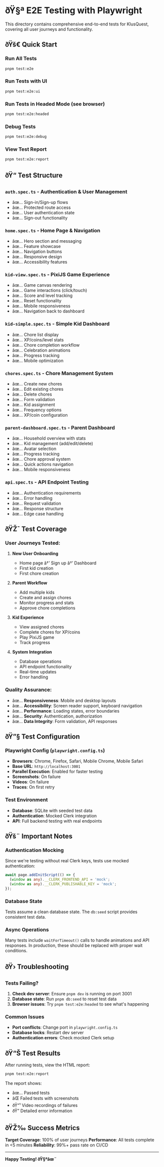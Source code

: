 ﻿# ðŸ§ª E2E Testing with Playwright

This directory contains comprehensive end-to-end tests for KlusQuest, covering all user journeys and functionality.

## ðŸš€ Quick Start

### Run All Tests
```bash
pnpm test:e2e
```

### Run Tests with UI
```bash
pnpm test:e2e:ui
```

### Run Tests in Headed Mode (see browser)
```bash
pnpm test:e2e:headed
```

### Debug Tests
```bash
pnpm test:e2e:debug
```

### View Test Report
```bash
pnpm test:e2e:report
```

## ðŸ“ Test Structure

### `auth.spec.ts` - Authentication & User Management
- âœ… Sign-in/Sign-up flows
- âœ… Protected route access
- âœ… User authentication state
- âœ… Sign-out functionality

### `home.spec.ts` - Home Page & Navigation
- âœ… Hero section and messaging
- âœ… Feature showcase
- âœ… Navigation buttons
- âœ… Responsive design
- âœ… Accessibility features

### `kid-view.spec.ts` - PixiJS Game Experience
- âœ… Game canvas rendering
- âœ… Game interactions (click/touch)
- âœ… Score and level tracking
- âœ… Reset functionality
- âœ… Mobile responsiveness
- âœ… Navigation back to dashboard

### `kid-simple.spec.ts` - Simple Kid Dashboard
- âœ… Chore list display
- âœ… XP/coins/level stats
- âœ… Chore completion workflow
- âœ… Celebration animations
- âœ… Progress tracking
- âœ… Mobile optimization

### `chores.spec.ts` - Chore Management System
- âœ… Create new chores
- âœ… Edit existing chores
- âœ… Delete chores
- âœ… Form validation
- âœ… Kid assignment
- âœ… Frequency options
- âœ… XP/coin configuration

### `parent-dashboard.spec.ts` - Parent Dashboard
- âœ… Household overview with stats
- âœ… Kid management (add/edit/delete)
- âœ… Avatar selection
- âœ… Progress tracking
- âœ… Chore approval system
- âœ… Quick actions navigation
- âœ… Mobile responsiveness

### `api.spec.ts` - API Endpoint Testing
- âœ… Authentication requirements
- âœ… Error handling
- âœ… Request validation
- âœ… Response structure
- âœ… Edge case handling

## ðŸŽ¯ Test Coverage

### **User Journeys Tested:**
1. **New User Onboarding**
   - Home page â†’ Sign up â†’ Dashboard
   - First kid creation
   - First chore creation

2. **Parent Workflow**
   - Add multiple kids
   - Create and assign chores
   - Monitor progress and stats
   - Approve chore completions

3. **Kid Experience**
   - View assigned chores
   - Complete chores for XP/coins
   - Play PixiJS game
   - Track progress

4. **System Integration**
   - Database operations
   - API endpoint functionality
   - Real-time updates
   - Error handling

### **Quality Assurance:**
- âœ… **Responsiveness**: Mobile and desktop layouts
- âœ… **Accessibility**: Screen reader support, keyboard navigation
- âœ… **Performance**: Loading states, error boundaries
- âœ… **Security**: Authentication, authorization
- âœ… **Data Integrity**: Form validation, API responses

## ðŸ”§ Test Configuration

### **Playwright Config** (`playwright.config.ts`)
- **Browsers**: Chrome, Firefox, Safari, Mobile Chrome, Mobile Safari
- **Base URL**: `http://localhost:3001`
- **Parallel Execution**: Enabled for faster testing
- **Screenshots**: On failure
- **Videos**: On failure
- **Traces**: On first retry

### **Test Environment**
- **Database**: SQLite with seeded test data
- **Authentication**: Mocked Clerk integration
- **API**: Full backend testing with real endpoints

## ðŸš¨ Important Notes

### **Authentication Mocking**
Since we're testing without real Clerk keys, tests use mocked authentication:
```typescript
await page.addInitScript(() => {
  (window as any).__CLERK_FRONTEND_API = 'mock';
  (window as any).__CLERK_PUBLISHABLE_KEY = 'mock';
});
```

### **Database State**
Tests assume a clean database state. The `db:seed` script provides consistent test data.

### **Async Operations**
Many tests include `waitForTimeout()` calls to handle animations and API responses. In production, these should be replaced with proper wait conditions.

## ðŸ› Troubleshooting

### **Tests Failing?**
1. **Check dev server**: Ensure `pnpm dev` is running on port 3001
2. **Database state**: Run `pnpm db:seed` to reset test data
3. **Browser issues**: Try `pnpm test:e2e:headed` to see what's happening

### **Common Issues**
- **Port conflicts**: Change port in `playwright.config.ts`
- **Database locks**: Restart dev server
- **Authentication errors**: Check mocked Clerk setup

## ðŸ“Š Test Results

After running tests, view the HTML report:
```bash
pnpm test:e2e:report
```

The report shows:
- âœ… Passed tests
- âŒ Failed tests with screenshots
- ðŸ“¹ Video recordings of failures
- ðŸ” Detailed error information

## ðŸŽ‰ Success Metrics

**Target Coverage**: 100% of user journeys
**Performance**: All tests complete in <5 minutes
**Reliability**: 99%+ pass rate on CI/CD

---

**Happy Testing! ðŸ§ªâœ¨** 
